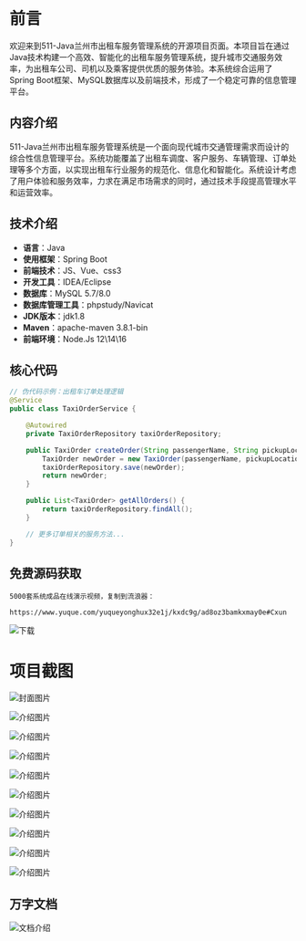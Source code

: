 # 前言

欢迎来到511-Java兰州市出租车服务管理系统的开源项目页面。本项目旨在通过Java技术构建一个高效、智能化的出租车服务管理系统，提升城市交通服务效率，为出租车公司、司机以及乘客提供优质的服务体验。本系统综合运用了Spring Boot框架、MySQL数据库以及前端技术，形成了一个稳定可靠的信息管理平台。

## 内容介绍

511-Java兰州市出租车服务管理系统是一个面向现代城市交通管理需求而设计的综合性信息管理平台。系统功能覆盖了出租车调度、客户服务、车辆管理、订单处理等多个方面，以实现出租车行业服务的规范化、信息化和智能化。系统设计考虑了用户体验和服务效率，力求在满足市场需求的同时，通过技术手段提高管理水平和运营效率。

## 技术介绍

- **语言**：Java
- **使用框架**：Spring Boot
- **前端技术**：JS、Vue、css3
- **开发工具**：IDEA/Eclipse
- **数据库**：MySQL 5.7/8.0
- **数据库管理工具**：phpstudy/Navicat
- **JDK版本**：jdk1.8
- **Maven**：apache-maven 3.8.1-bin
- **前端环境**：Node.Js 12\14\16

## 核心代码

```java
// 伪代码示例：出租车订单处理逻辑
@Service
public class TaxiOrderService {

    @Autowired
    private TaxiOrderRepository taxiOrderRepository;

    public TaxiOrder createOrder(String passengerName, String pickupLocation, String destination) {
        TaxiOrder newOrder = new TaxiOrder(passengerName, pickupLocation, destination);
        taxiOrderRepository.save(newOrder);
        return newOrder;
    }

    public List<TaxiOrder> getAllOrders() {
        return taxiOrderRepository.findAll();
    }

    // 更多订单相关的服务方法...
}
```

## 免费源码获取

```
5000套系统成品在线演示视频，复制到流浪器： 
```
```
https://www.yuque.com/yuqueyonghux32e1j/kxdc9g/ad8oz3bamkxmay0e#Cxun
```
![下载](https://img12.360buyimg.com/ddimg/jfs/t1/339687/11/1349/28408/68ad865fF412d7877/adaa650483a100f2.jpg)

# 项目截图

![封面图片](https://img13.360buyimg.com/ddimg/jfs/t1/350957/14/714/94035/68bdaac6F5c81e284/a6d8f97d2219183a.jpg)

![介绍图片](https://img14.360buyimg.com/ddimg/jfs/t1/327934/33/17261/31081/68bdaa9dFca957571/21d06c0af30a0c04.jpg)

![介绍图片](https://img13.360buyimg.com/ddimg/jfs/t1/330427/12/10653/41723/68bdaa9fF03931c47/2ba9a8c16d4214c9.jpg)

![介绍图片](https://img14.360buyimg.com/ddimg/jfs/t1/346296/9/774/25248/68bdaa9fF8c353ee6/aa6299f2c704477e.jpg)

![介绍图片](https://img10.360buyimg.com/ddimg/jfs/t1/349298/28/771/28824/68bdaaa1Fed5dd2da/377ecbddd8be9c41.jpg)

![介绍图片](https://img12.360buyimg.com/ddimg/jfs/t1/339486/21/8050/29834/68bdaaa1Fcc11d5b7/2c4e8620e450bb8c.jpg)

![介绍图片](https://img11.360buyimg.com/ddimg/jfs/t1/333897/17/10398/13995/68bdaaa2F7dc5b6bb/6fd9d0b8c129193b.jpg)

![介绍图片](https://img10.360buyimg.com/ddimg/jfs/t1/338506/22/7083/32472/68bdaaa3F878442c5/267e5793251d9777.jpg)

![介绍图片](https://img12.360buyimg.com/ddimg/jfs/t1/336430/19/7789/14502/68bdaaa4Fb8197f6c/1d9a2943990ce667.jpg)

![介绍图片](https://img10.360buyimg.com/ddimg/jfs/t1/334022/31/10579/34475/68bdaaa4Fefca613f/a892bf68f702f87c.jpg)


## 万字文档
![文档介绍](https://img14.360buyimg.com/ddimg/jfs/t1/338393/1/3576/156947/68b1ad0cF74dc525c/ff9cd6c574295685.jpg)
